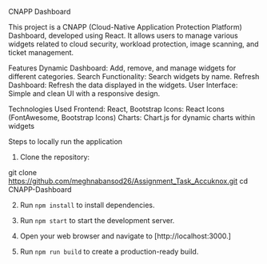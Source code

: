 CNAPP Dashboard

This project is a CNAPP (Cloud-Native Application Protection Platform) Dashboard, developed using React. It allows users to manage various widgets related to cloud security, workload protection, image scanning, and ticket management.

Features
Dynamic Dashboard: Add, remove, and manage widgets for different categories.
Search Functionality: Search widgets by name.
Refresh Dashboard: Refresh the data displayed in the widgets.
User Interface: Simple and clean UI with a responsive design.


Technologies Used
Frontend: React, Bootstrap
Icons: React Icons (FontAwesome, Bootstrap Icons)
Charts: Chart.js for dynamic charts within widgets


Steps to locally run the application

1. Clone the repository:

git clone https://github.com/meghnabansod26/Assignment_Task_Accuknox.git
cd CNAPP-Dashboard


2. Run `npm install` to install dependencies.


3. Run `npm start` to start the development server.


4. Open your web browser and navigate to [http://localhost:3000.]


5. Run `npm run build`  to create a production-ready build.
